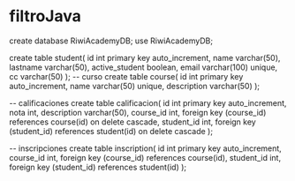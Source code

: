 # filtroJava

create database RiwiAcademyDB;
use RiwiAcademyDB;

create table student(
id int primary key auto_increment,
name varchar(50),
lastname varchar(50),
active_student boolean,
email varchar(100) unique,
cc varchar(50)
);
-- curso
create table course(
id int primary key auto_increment,
name varchar(50) unique,
description varchar(50)
);

-- calificaciones
create table calificacion(
id int primary key auto_increment,
nota int,
description varchar(50),
course_id int,
foreign key (course_id) references course(id) on delete cascade,
student_id int,
foreign key (student_id) references student(id) on delete cascade
);

-- inscripciones
create table inscription(
id int primary key auto_increment,
course_id int,
foreign key (course_id) references course(id),
student_id int,
foreign key (student_id) references student(id)
);

